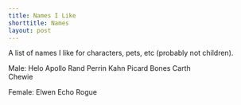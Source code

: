 ```yaml
---
title: Names I Like
shorttitle: Names
layout: post
---
```


<span class="blogpost">
A list of names I like for characters, pets, etc (probably not children).

Male:
  Helo
  Apollo
  Rand
  Perrin
  Kahn
  Picard
  Bones
  Carth  
  Chewie

Female:
  Elwen
  Echo
  Rogue
